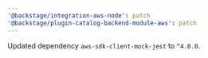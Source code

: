 ```yaml
---
'@backstage/integration-aws-node': patch
'@backstage/plugin-catalog-backend-module-aws': patch
---
```


Updated dependency `aws-sdk-client-mock-jest` to `^4.0.0`.

